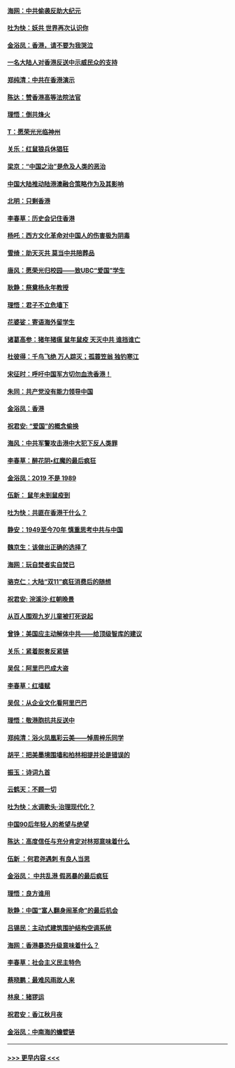 #### [海网：中共偷袭反助大纪元](../pages/nsc993/n11673515.md?t=11230133) 
#### [吐为快：妖共 世界再次认识你](../pages/nsc993/n11673506.md?t=11230133) 
#### [金浴凤：香港，请不要为我哭泣](../pages/nsc993/n11673248.md?t=11230133) 
#### [一名大陆人对香港反送中示威民众的支持](../pages/nsc993/n11672615.md?t=11230133) 
#### [郑纯清：中共在香港演示](../pages/nsc993/n11670539.md?t=11230133) 
#### [陈达：赞香港高等法院法官](../pages/nsc993/n11669542.md?t=11230133) 
#### [理悟：倒共烽火](../pages/nsc993/n11668844.md?t=11230133) 
#### [T：愿荣光光临神州](../pages/nsc993/n11668421.md?t=11230133) 
#### [关乐：红鼠狼兵休猖狂](../pages/nsc993/n11668378.md?t=11230133) 
#### [梁京：“中国之治”是危及人类的恶治](../pages/nsc993/n11668328.md?t=11230133) 
#### [中国大陆推动陆港澳融合策略作为及其影响](../pages/nsc993/n11668157.md?t=11230133) 
#### [北明：只剩香港](../pages/nsc993/n11668002.md?t=11230133) 
#### [李春草：历史会记住香港](../pages/nsc993/n11667927.md?t=11230133) 
#### [杨吒：西方文化革命对中国人的伤害极为阴毒](../pages/nsc993/n11664521.md?t=11230133) 
#### [雪绮：助天灭共 莫当中共陪葬品](../pages/nsc993/n11662650.md?t=11230133) 
#### [唐风：愿荣光归校园——致UBC“爱国”学生](../pages/nsc993/n11662194.md?t=11230133) 
#### [耿静：祭奠杨永年教授](../pages/nsc993/n11662514.md?t=11230133) 
#### [理悟：君子不立危墙下](../pages/nsc993/n11662172.md?t=11230133) 
#### [花婆娑：寄语海外留学生](../pages/nsc993/n11662121.md?t=11230133) 
#### [诸葛高参：猪年猪瘟 鼠年鼠疫 天灭中共 谁挡谁亡](../pages/nsc993/n11661980.md?t=11230133) 
#### [杜彼得：千鸟飞绝 万人踪灭；孤蓑笠翁 独钓寒江](../pages/nsc993/n11661170.md?t=11230133) 
#### [宋征时：呼吁中国军方切勿血洗香港！](../pages/nsc993/n11415318.md?t=11230133) 
#### [朱同：共产党没有能力领导中国](../pages/nsc993/n11660421.md?t=11230133) 
#### [金浴凤：香港](../pages/nsc993/n11660419.md?t=11230133) 
#### [祝君安: “爱国”的概念偷换](../pages/nsc993/n11659706.md?t=11230133) 
#### [海风：中共军警攻击港中大犯下反人类罪](../pages/nsc993/n11659632.md?t=11230133) 
#### [李春草：醉花阴•红魔的最后疯狂](../pages/nsc993/n11659287.md?t=11230133) 
#### [金浴凤：2019 不是 1989](../pages/nsc993/n11657663.md?t=11230133) 
#### [伍新： 鼠年未到鼠疫到](../pages/nsc993/n11655098.md?t=11230133) 
#### [吐为快：共匪在香港干什么？](../pages/nsc993/n11654891.md?t=11230133) 
#### [静安：1949至今70年 慎重思考中共与中国](../pages/nsc993/n11651244.md?t=11230133) 
#### [魏京生：该做出正确的选择了](../pages/nsc993/n11653084.md?t=11230133) 
#### [海网：玩自焚者实自焚已](../pages/nsc993/n11652423.md?t=11230133) 
#### [骆克仁：大陆“双11”疯狂消费后的随想](../pages/nsc993/n11652305.md?t=11230133) 
#### [祝君安: 浣溪沙·红朝晚景](../pages/nsc993/n11652258.md?t=11230133) 
#### [从百人围观九岁儿童被打死说起](../pages/nsc993/n11651030.md?t=11230133) 
#### [曾铮：美国应主动解体中共——给顶级智库的建议](../pages/nsc993/n11649888.md?t=11230133) 
#### [关乐：紧着脱套反紧链](../pages/nsc993/n11649069.md?t=11230133) 
#### [吴侃：阿里巴巴成大盗](../pages/nsc993/n11645523.md?t=11230133) 
#### [李春草：红墙赋](../pages/nsc993/n11646389.md?t=11230133) 
#### [吴侃：从企业文化看阿里巴巴](../pages/nsc993/n11645476.md?t=11230133) 
#### [理悟：敬港胞抗共反送中](../pages/nsc993/n11645466.md?t=11230133) 
#### [郑纯清：浴火凤凰彩云美——悼周梓乐同学](../pages/nsc993/n11645155.md?t=11230133) 
#### [胡平：把美墨境围墙和柏林相提并论是错误的](../pages/nsc993/n11645134.md?t=11230133) 
#### [振玉：诗词九首](../pages/nsc993/n11644081.md?t=11230133) 
#### [云鹤天：不顾一切](../pages/nsc993/n11643508.md?t=11230133) 
#### [吐为快：水调歌头·治理现代化？](../pages/nsc993/n11643485.md?t=11230133) 
#### [中国90后年轻人的希望与绝望](../pages/nsc993/n11642317.md?t=11230133) 
#### [陈达：高度信任与充分肯定对林郑意味着什么](../pages/nsc993/n11641441.md?t=11230133) 
#### [伍新 ：何君尧遇刺 有良人当思](../pages/nsc993/n11641503.md?t=11230133) 
#### [金浴凤： 中共乱港  假恶暴的最后疯狂](../pages/nsc993/n11641495.md?t=11230133) 
#### [理悟：良方谁用](../pages/nsc993/n11641463.md?t=11230133) 
#### [耿静：中国“富人翻身闹革命”的最后机会](../pages/nsc993/n11640655.md?t=11230133) 
#### [吕锡民：主动式建筑围护结构空调系统](../pages/nsc993/n11640168.md?t=11230133) 
#### [海网：香港暴恐升级意味着什么？](../pages/nsc993/n11635904.md?t=11230133) 
#### [李春草：社会主义民主特色](../pages/nsc993/n11634657.md?t=11230133) 
#### [蔡晓鹏：最难风雨故人来](../pages/nsc993/n11633145.md?t=11230133) 
#### [林泉：猪猡运](../pages/nsc993/n11631469.md?t=11230133) 
#### [祝君安：香江秋月夜](../pages/nsc993/n11631440.md?t=11230133) 
#### [金浴凤：中南海的蟾嬖链](../pages/nsc993/n11631290.md?t=11230133) 

----
#### [ >>> 更早内容 <<< ](../indexes/nsc993-earlier.md)
